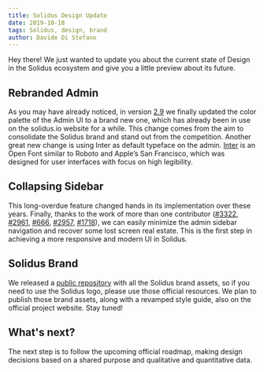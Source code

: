 ```yaml
---
title: Solidus Design Update
date: 2019-10-18
tags: Solidus, design, brand
author: Davide Di Stefano
---
```


Hey there! We just wanted to update you about the current state of Design in the 
Solidus ecosystem and give you a little preview about its future.

## Rebranded Admin
As you may have already noticed, in version [2.9](https://solidus.io/blog/2019/07/16/solidus-v2-9.html)
we finally updated the color palette of the Admin UI to a brand new one, which 
has already been in use on the solidus.io website for a while. This change comes 
from the aim to consolidate the Solidus brand and stand out from the competition.
Another great new change is using Inter as default typeface on the admin. [Inter](https://rsms.me/inter/) 
is an Open Font similar to Roboto and Apple’s San Francisco, which was designed 
for user interfaces with focus on high legibility.

## Collapsing Sidebar
This long-overdue feature changed hands in its implementation over these years. 
Finally, thanks to the work of more than one contributor ([#3322](https://github.com/solidusio/solidus/pull/3322), [#2961](https://github.com/solidusio/solidus/issues/2961), [#666](https://github.com/solidusio/solidus/issues/666), [#2957](https://github.com/solidusio/solidus/pull/2957), [#1718](https://github.com/solidusio/solidus/pull/1718)), we can easily 
minimize the admin sidebar navigation and recover some lost screen real estate. 
This is the first step in achieving a more responsive and modern UI in Solidus.

## Solidus Brand
We released a [public repository](https://github.com/solidusio/brand) with all the Solidus brand assets, so if you 
need to use the Solidus logo, please use those official resources. 
We plan to publish those brand assets, along with a revamped style guide, also 
on the official project website. Stay tuned!

## What's next?
The next step is to follow the upcoming official roadmap, making design decisions 
based on a shared purpose and qualitative and quantitative data.